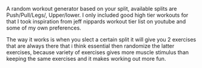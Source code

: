 A random workout generator based on your split, available splits are Push/Pull/Legs/, Upper/lower.
I only included good high tier workouts for that I took inspiration from jeff nippards workout tier list on youtube and some of my own preferences.

The way it works is when you slect a certain split it will give you 2 exercises that are always there that i think essential then randomize the latter exercises,
because variety of exercises gives more muscle stimulus than keeping the same exercises and it makes working out more fun. 
